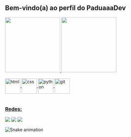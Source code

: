 ## Bem-vindo(a) ao perfil do PaduaaaDev
<!-- Dashboards -->
 <div>
   <a href="https://github.com/PaduaaaDev">
   <img height="180em" src="https://github-readme-stats.vercel.app/api?username=PaduaaaDev&show_icons=true&theme=github_dark"/>
   <img height="180em" src="https://github-readme-stats.vercel.app/api/top-langs/?username=PaduaaaDev&layout=compact&theme=github_dark"/>
   
</div>
<!-- Icone das linguagem -->
 <div style="display: inline_block"><br>
  <img align="center" alt="html" height="50" width="50" src="https://cdn.jsdelivr.net/gh/devicons/devicon/icons/html5/html5-plain-wordmark.svg" />
  <img align="center" alt="css" height="50" width="50" src="https://cdn.jsdelivr.net/gh/devicons/devicon/icons/css3/css3-plain-wordmark.svg" />
  <img align="center" alt="python" height="50" width="50" src="https://cdn.jsdelivr.net/gh/devicons/devicon/icons/python/python-original-wordmark.svg" />
  <img align="center" alt="git" height="50" width="50" src="https://cdn.jsdelivr.net/gh/devicons/devicon/icons/git/git-plain.svg" />
 </div>
 
 <br>
 
  ### Redes:
 
<div> 
 <a href ="https://wa.me/5511968101119" target="_blank"><img src="https://img.shields.io/badge/-Whatsapp-%23333?style=plastic&logo=whatsapp&logoColor=white" target="_blank"></a> 
 <a href ="https://www.beecrowd.com.br/judge/pt/profile/806541" target="_blank"><img src="https://img.shields.io/badge/-Beecrowd-%23333?style=plastic&logo=beecrowd&logoColor=white" target="_blank"></a>
 <a href="https://www.linkedin.com/in/devpadua" target="_blank"><img src="https://img.shields.io/badge/-LinkedIn-%230077B5?style=plastic&logo=linkedin&logoColor=white"   target="_blank"></a>
 
 
  ![Snake animation](https://github.com/PaduaaaDev/PaduaaaDev/blob/output/github-contribution-grid-snake.svg)
</div>
